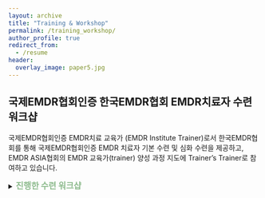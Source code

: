 ```yaml
---
layout: archive
title: "Training & Workshop"
permalink: /training_workshop/
author_profile: true
redirect_from:
  - /resume
header:
  overlay_image: paper5.jpg
---
```


## 국제EMDR협회인증 한국EMDR협회 EMDR치료자 수련 워크샵

국제EMDR협회인증 EMDR치료 교육가 (EMDR Institute Trainer)로서 한국EMDR협회를 통해 국제EMDR협회인증 EMDR 치료자 기본 수련 및 심화 수련을 제공하고, EMDR ASIA협회의 EMDR 교육가(trainer) 양성 과정 지도에 Trainer’s Trainer로 참여하고 있습니다.


<p>
<details>
<summary><big><b>
  <span style="color:DarkSeaGreen">
진행한 수련 워크샵
   </span>
</b></big></summary>
<p>
  <li>
2020 국제EMDR협회공인 EMDR 1단계 기본 수련 (Weekend 1) (2020.11.06 - 08)  
  </li>
</p><p>
<li>
2020 국제EMDR협회공인 EMDR 1단계 기본 수련 (Weekend 1) (2020.07.17 - 19)
  </li>
</p>
<li>
2020 한국EMDR협회 1차 온라인 심화 워크샵 (2020.07.12)
  </li>
  
  <span style="padding-left:45px">
“중독의 EMDR 치료 (EMDR Therapy for Addiction)”
  </span>

<p>
<li>2020 국제EMDR협회공인 EMDR 2단계 기본 수련 (Weekend 1) (2020.06.26 - 28) </li>
  </p>
 
<li>2020 한국EMDR협회 Self-Care Procedure for Coronavirus (SCP-C) 워크샵 (2020.05.15)</li>

<span style="padding-left:45px">
“SCP-C & 안정화 기법 & 코로나 19 관련 심리적 고려사항”
</span>

<p>
<li> 2020 한국EMDR협회 Self-Care Procedure for Coronavirus (SCP-C) 워크샵 (2020.05.06)</li>
<span style="padding-left:45px">
“SCP-C & 코로나 19 상황 EMDR 치료 시 고려사항”
</span>
</p>

<p>
<li>2020 4th EMDR Asia Conference (Bangkok, Thailand) (2020.01.03 - 05)</li>
<span style="padding-left:45px">
“Training EMDR Asia Trainers” 지도 
  </span>
</p>

<p>
<li>2019 국제EMDR협회공인 EMDR 1단계 기본 수련 (Weekend 1) (2019.11.21 - 23)</li>
  </p>

<p>
<li>2019 한국EMDR협회 2차 심화 워크샵 (2019.09.29)</li>
  <span style="padding-left:45px">
“최근 외상의 EMDR 치료 (EMDR Therapy for Recent Trauma)”
  </span>
</p>
<p>
<li>2019 국제EMDR협회공인 EMDR 1단계 기본 수련 (Weekend 1) (2019.08.15 - 17)</li>
  </p>
  <p>
<li>2019 2019 한국EMDR협회 1차 심화 워크샵 (2019.06.16)</li>
  <span style="padding-left:45px">
“복합 트라우마의 EMDR 치료: 자아상태치료로 EMDR 치료 효과 높이기”
  </span>
 </p>
 <p>
<li>2019 국제EMDR협회공인 EMDR 1단계 기본 수련 (Weekend 1) (2019.04.26 - 28)</li>
  </p>
 <p> 
<li>2019 국제EMDR협회공인 EMDR 2단계 기본 수련 (Weekend 2) (2019.02.28 – 03.02)</li>
  </p>
 <p>
<li>2019 국제EMDR협회공인 EMDR 1단계 기본 수련 (Weekend 1) (2019.01.18 - 20)</li>
</p>
</details>
</p>




